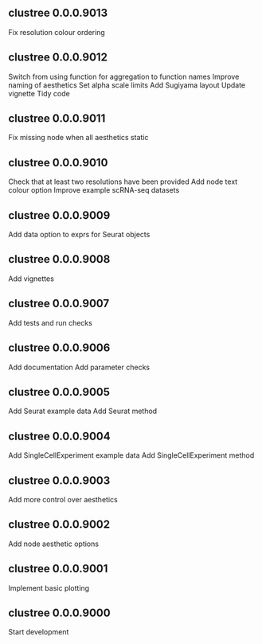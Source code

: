 ## clustree 0.0.0.9013

Fix resolution colour ordering

## clustree 0.0.0.9012

Switch from using function for aggregation to function names
Improve naming of aesthetics
Set alpha scale limits
Add Sugiyama layout
Update vignette
Tidy code

## clustree 0.0.0.9011

Fix missing node when all aesthetics static

## clustree 0.0.0.9010

Check that at least two resolutions have been provided
Add node text colour option
Improve example scRNA-seq datasets

## clustree 0.0.0.9009

Add data option to exprs for Seurat objects

## clustree 0.0.0.9008

Add vignettes

## clustree 0.0.0.9007

Add tests and run checks

## clustree 0.0.0.9006

Add documentation
Add parameter checks

## clustree 0.0.0.9005

Add Seurat example data
Add Seurat method

## clustree 0.0.0.9004

Add SingleCellExperiment example data
Add SingleCellExperiment method

## clustree 0.0.0.9003

Add more control over aesthetics

## clustree 0.0.0.9002

Add node aesthetic options

## clustree 0.0.0.9001

Implement basic plotting

## clustree 0.0.0.9000

Start development
